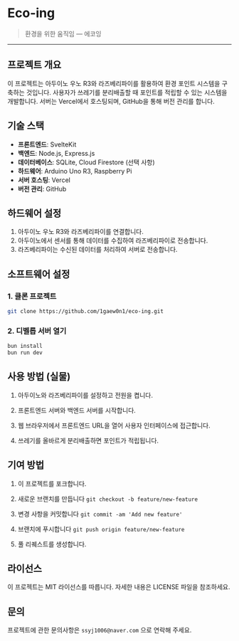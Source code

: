 # Eco-ing

> 환경을 위한 움직임 ― 에코잉

---

## 프로젝트 개요

이 프로젝트는 아두이노 우노 R3와 라즈베리파이를 활용하여 환경 포인트 시스템을 구축하는 것입니다. 사용자가 쓰레기를 분리배출할 때 포인트를 적립할 수 있는 시스템을 개발합니다. 서버는 Vercel에서 호스팅되며, GitHub을 통해 버전 관리를 합니다.

## 기술 스택

- **프론트엔드**: SvelteKit
- **백엔드**: Node.js, Express.js
- **데이터베이스**: SQLite, Cloud Firestore (선택 사항)
- **하드웨어**: Arduino Uno R3, Raspberry Pi
- **서버 호스팅**: Vercel
- **버전 관리**: GitHub

## 하드웨어 설정

1. 아두이노 우노 R3와 라즈베리파이를 연결합니다.
2. 아두이노에서 센서를 통해 데이터를 수집하여 라즈베리파이로 전송합니다.
3. 라즈베리파이는 수신된 데이터를 처리하여 서버로 전송합니다.

## 소프트웨어 설정

### 1. 클론 프로젝트

```bash
git clone https://github.com/1gaew0n1/eco-ing.git
```

### 2. 디벨롭 서버 열기

```bash
bun install
bun run dev
```

## 사용 방법 (실물)

1. 아두이노와 라즈베리파이를 설정하고 전원을 켭니다.

2. 프론트엔드 서버와 백엔드 서버를 시작합니다.

3. 웹 브라우저에서 프론트엔드 URL을 열어 사용자 인터페이스에 접근합니다.

4. 쓰레기를 올바르게 분리배출하면 포인트가 적립됩니다.

## 기여 방법

1. 이 프로젝트를 포크합니다.

2. 새로운 브랜치를 만듭니다 `git checkout -b feature/new-feature`

3. 변경 사항을 커밋합니다 `git commit -am 'Add new feature'`

4. 브랜치에 푸시합니다 `git push origin feature/new-feature`

5. 풀 리퀘스트를 생성합니다.

## 라이선스

이 프로젝트는 MIT 라이선스를 따릅니다. 자세한 내용은 LICENSE 파일을 참조하세요.

## 문의

프로젝트에 관한 문의사항은 `ssyj1006@naver.com` 으로 연락해 주세요.
